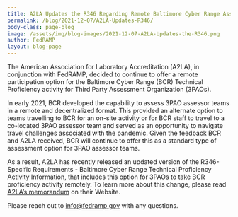 ```yaml
---
title: A2LA Updates the R346 Regarding Remote Baltimore Cyber Range Assessments 
permalink: /blog/2021-12-07/A2LA-Updates-R346/
body-class: page-blog
image: /assets/img/blog-images/2021-12-07-A2LA-Updates-the-R346.png
author: FedRAMP
layout: blog-page
---
```


The American Association for Laboratory Accreditation (A2LA), in conjunction with FedRAMP, decided to continue to offer a remote participation option for the Baltimore Cyber Range (BCR) Technical Proficiency activity for Third Party Assessment Organization (3PAOs). 

In early 2021, BCR developed the capability to assess 3PAO assessor teams in a remote and decentralized format. This provided an alternate option to teams travelling to BCR for an on-site activity or for BCR staff to travel to a co-located 3PAO assessor team and served as an opportunity to navigate travel challenges associated with the pandemic. Given the feedback BCR and A2LA received, BCR will continue to offer this as a standard type of assessment option for 3PAO assessor teams.

As a result, A2LA has recently released an updated version of the R346-Specific Requirements - Baltimore Cyber Range Technical Proficiency Activity Information, that includes this option for 3PAOs to take BCR proficiency activity remotely. To learn more about this change, please read [A2LA’s memorandum](https://a2la.org/new-release-update-r346-baltimore-cyber-range-requirements/) on their Website.

Please reach out to [info@fedramp.gov](mailto:info@fedramp.gov) with any questions.

